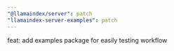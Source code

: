 ```yaml
---
"@llamaindex/server": patch
"llamaindex-server-examples": patch
---
```


feat: add examples package for easily testing workflow
